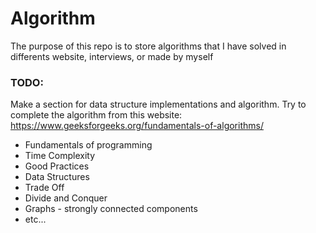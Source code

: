 # Algorithm

The purpose of this repo is to store algorithms that I have solved in differents website, interviews, or made by myself

### TODO:

Make a section for data structure implementations and algorithm.
Try to complete the algorithm from this website: https://www.geeksforgeeks.org/fundamentals-of-algorithms/

* Fundamentals of programming
* Time Complexity
* Good Practices
* Data Structures
* Trade Off
* Divide and Conquer
* Graphs - strongly connected components
* etc...
